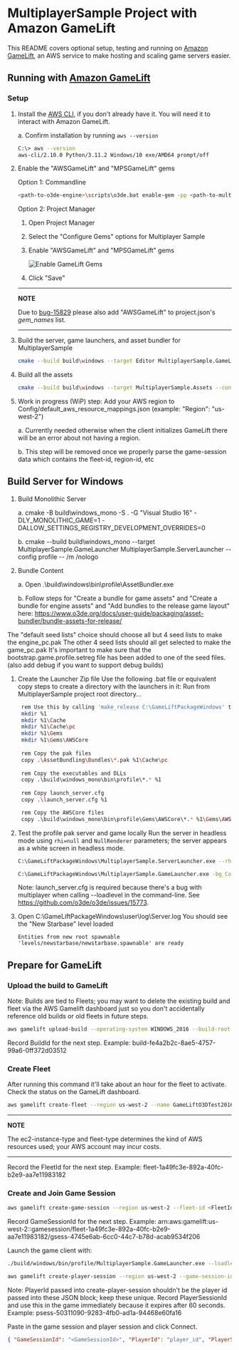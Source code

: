 # MultiplayerSample Project with Amazon GameLift

This README covers optional setup, testing and running on [Amazon GameLift](https://aws.amazon.com/gamelift/), an AWS service to make hosting and scaling game servers easier. 

## Running with [Amazon GameLift](https://docs.aws.amazon.com/gamelift/index.html)

### Setup
1. Install the [AWS CLI](https://docs.aws.amazon.com/cli/latest/userguide/getting-started-install.html), if you don't already have it. You will need it to interact with Amazon GameLift.

    a. Confirm installation by running `aws --version`
    ```sh
    C:\> aws --version
    aws-cli/2.10.0 Python/3.11.2 Windows/10 exe/AMD64 prompt/off
    ```
1. Enable the "AWSGameLift" and "MPSGameLift" gems

    Option 1: Commandline
    ```sh
    <path-to-o3de-engine>\scripts\o3de.bat enable-gem -pp <path-to-multiplayer-sample> -gn MPSGameLift
    ```
    Option 2: Project Manager
    1. Open Project Manager
    2. Select the "Configure Gems" options for Multiplayer Sample
    3. Enable "AWSGameLift" and "MPSGameLift" gems

        ![Enable GameLift Gems](Media/enable_gamelift_gems.jpg)
    4. Click "Save"


    ---
    **NOTE**

    Due to [bug-15829](https://github.com/o3de/o3de/issues/15829) please also add "AWSGameLift" to project.json's _gem_names_ list.

    ---
    

1. Build the server, game launchers, and asset bundler for MultiplayerSample
    ```sh
    cmake --build build\windows --target Editor MultiplayerSample.GameLauncher MultiplayerSample.ServerLauncher AssetBundler --config profile -- /m /nologo
    ```
1. Build all the assets
    ```sh
    cmake --build build\windows --target MultiplayerSample.Assets --config profile -- /m /nologo
    ```
1. Work in progress (WiP) step: Add your AWS region to Config/default_aws_resource_mappings.json (example: "Region": "us-west-2")

    a. Currently needed otherwise when the client initializes GameLift there will be an error about not having a region.

    b. This step will be removed once we properly parse the game-session data which contains the fleet-id, region-id, etc  

## Build Server for Windows
1. Build Monolithic Server

    a. cmake -B build\windows_mono -S . -G "Visual Studio 16" -DLY_MONOLITHIC_GAME=1 -DALLOW_SETTINGS_REGISTRY_DEVELOPMENT_OVERRIDES=0

    b. cmake --build build\windows_mono --target MultiplayerSample.GameLauncher MultiplayerSample.ServerLauncher --config profile -- /m /nologo
1. Bundle Content

    a. Open .\build\windows\bin\profile\AssetBundler.exe

    b. Follow steps for "Create a bundle for game assets" and "Create a bundle for engine assets" and "Add bundles to the release game layout" here: https://www.o3de.org/docs/user-guide/packaging/asset-bundler/bundle-assets-for-release/

The "default seed lists" choice should choose all but 4 seed lists to make the engine_pc.pak
The other 4 seed lists should all get selected to make the game_pc.pak
It's important to make sure that the bootstrap.game.profile.setreg file has been added to one of the seed files. (also add debug if you want to support debug builds)
1. Create the Launcher Zip file
   Use the following .bat file or equivalent copy steps to create a directory with the launchers in it:
   Run from MultiplayerSample project root directory...
   ```sh
    rem Use this by calling 'make_release C:\GameLiftPackageWindows' to make a release directory
    mkdir %1
    mkdir %1\Cache
    mkdir %1\Cache\pc
    mkdir %1\Gems
    mkdir %1\Gems\AWSCore
    
    rem Copy the pak files
    copy .\AssetBundling\Bundles\*.pak %1\Cache\pc
    
    rem Copy the executables and DLLs
    copy .\build\windows_mono\bin\profile\*.* %1
    
    rem Copy launch_server.cfg
    copy .\launch_server.cfg %1

    rem Copy the AWSCore files
    copy .\build\windows_mono\bin\profile\Gems\AWSCore\*.* %1\Gems\AWSCore
    ```
1. Test the profile pak server and game locally
    Run the server in headless mode using `rhi=null` and `NullRenderer` parameters; the server appears as a white screen in headless mode.
    ```sh
    C:\GameLiftPackageWindows\MultiplayerSample.ServerLauncher.exe --rhi=null -NullRenderer -bg_ConnectToAssetProcessor=0 -sys_PakPriority=2 -sv_terminateOnPlayerExit=true --console-command-file=launch_server.cfg
    ```
    
    ```sh
    C:\GameLiftPackageWindows\MultiplayerSample.GameLauncher.exe -bg_ConnectToAssetProcessor=0 -sys_PakPriority=2 --connect
    ```

    Note: launch_server.cfg is required because there's a bug with multiplayer when calling --loadlevel in the command-line. See https://github.com/o3de/o3de/issues/15773.
1. Open C:\GameLiftPackageWindows\user\log\Server.log
    You should see the "New Starbase" level loaded
    ```
    Entities from new root spawnable 'levels/newstarbase/newstarbase.spawnable' are ready
    ```

## Prepare for GameLift
### Upload the build to GameLift
Note: Builds are tied to Fleets; you may want to delete the existing build and fleet via the AWS Gamelift dashboard just so you don't accidentally reference old builds or old fleets in future steps. 
```sh
aws gamelift upload-build --operating-system WINDOWS_2016 --build-root C:\GameLiftPackageWindows\ --name MultiplayerSample --build-version v1.0 --region us-west-2
```
Record BuildId for the next step. Example: build-fe4a2b2c-8ae5-4757-99a6-0ff372d03512

### Create Fleet
After running this command it'll take about an hour for the fleet to activate. Check the status on the GameLift dashboard. 

```sh
aws gamelift create-fleet --region us-west-2 --name GameLiftO3DTest2016 --ec2-instance-type c5.large --fleet-type ON_DEMAND --build-id <BuildId> --runtime-configuration "GameSessionActivationTimeoutSeconds=300, MaxConcurrentGameSessionActivations=2, ServerProcesses=[{LaunchPath=C:\game\MultiplayerSample.ServerLauncher.exe, Parameters= --rhi=null -sys_PakPriority=2 -NullRenderer -sv_terminateOnPlayerExit=true -bg_ConnectToAssetProcessor=0 --sv_gameLiftEnabled=true --sv_dedicated_host_onstartup=false --console-command-file=launch_server.cfg, ConcurrentExecutions=1}]" --ec2-inbound-permissions "FromPort=33450,ToPort=34449,IpRange=0.0.0.0/0,Protocol=UDP"
```
---
**NOTE**

The ec2-instance-type and fleet-type determines the kind of AWS resources used; your AWS account may incur costs.

---

Record the FleetId for the next step. Example: fleet-1a49fc3e-892a-40fc-b2e9-aa7e11983182

### Create and Join Game Session
```sh
aws gamelift create-game-session --region us-west-2 --fleet-id <FleetId> --name foogamesession1 --maximum-player-session-count 3
```
Record GameSessionId for the next step. Example: arn:aws:gamelift:us-west-2::gamesession/fleet-1a49fc3e-892a-40fc-b2e9-aa7e11983182/gsess-4745e6ab-6cc0-44c7-b78d-acab9534f206

Launch the game client with:
```sh
./build/windows/bin/profile/MultiplayerSample.GameLauncher.exe --loadlevel="mpsgamelift/prefabs/GameLiftConnectJsonMenu.spawnable"
```
```sh
aws gamelift create-player-session --region us-west-2 --game-session-id <GameSessionId> --player-id Player1
```
Note: PlayerId passed into create-player-session shouldn't be the player id passed into these JSON block; keep these unique. 
Record PlayerSessionId and use this in the game immediately because it expires after 60 seconds. Example: psess-50311090-9283-4fb0-ad1a-94468e60fa16

Paste in the game session and player session and click Connect. 
```json
{ "GameSessionId": "<GameSessionId>", "PlayerId": "player_id", "PlayerSessionId": "<PlayerSessionId>" }
```
